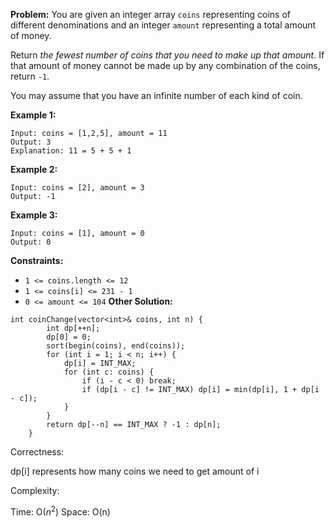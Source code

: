 **Problem:**
You are given an integer array `coins` representing coins of different denominations and an integer `amount` representing a total amount of money.

Return *the fewest number of coins that you need to make up that amount*. If that amount of money cannot be made up by any combination of the coins, return `-1`.

You may assume that you have an infinite number of each kind of coin.

 

**Example 1:**

```
Input: coins = [1,2,5], amount = 11
Output: 3
Explanation: 11 = 5 + 5 + 1
```

**Example 2:**

```
Input: coins = [2], amount = 3
Output: -1
```

**Example 3:**

```
Input: coins = [1], amount = 0
Output: 0
```

 

**Constraints:**

- `1 <= coins.length <= 12`
- `1 <= coins[i] <= 231 - 1`
- `0 <= amount <= 104`
**Other Solution:**
```
int coinChange(vector<int>& coins, int n) {
        int dp[++n];
        dp[0] = 0;
        sort(begin(coins), end(coins));
        for (int i = 1; i < n; i++) {
            dp[i] = INT_MAX;
            for (int c: coins) {
                if (i - c < 0) break;
                if (dp[i - c] != INT_MAX) dp[i] = min(dp[i], 1 + dp[i - c]);
            }
        }
        return dp[--n] == INT_MAX ? -1 : dp[n];
    }
```
Correctness:

dp[i] represents how many coins we need to get amount of i

Complexity:

Time: O($n^2$)
Space: O(n)
